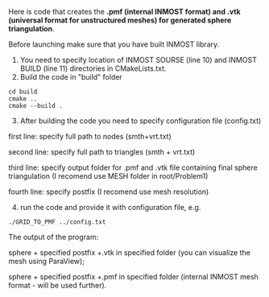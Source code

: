 Here is code that creates the **.pmf (internal INMOST format) and .vtk (universal format for unstructured meshes) for generated sphere triangulation**. 

Before launching make sure that you have built INMOST library. 
1) You need to specify location of INMOST SOURSE (line 10) and INMOST BUILD (line 11) directories in CMakeLists.txt. 
2) Build the code in "build" folder
``` 
cd build 
cmake .. 
cmake --build .
``` 
3) After building the code you need to specify configuration file (config.txt) 

first line: specify full path to nodes (smth+vrt.txt)

second line: specify full path to triangles (smth + vrt.txt)

third line: specify output folder for .pmf and .vtk file containing final sphere triangulation (I recomend use MESH folder in root/Problem1)

fourth line: specify postfix (I recomend use mesh resolution)
 
4) run the code and provide it with configuration file, e.g.
``` 
./GRID_TO_PMF ../config.txt
``` 

The output of the program:

sphere + specified postfix +.vtk in specified folder (you can visualize the mesh using ParaView); 

sphere + specified postfix +.pmf in specified folder (internal INMOST mesh format - will be used further).
